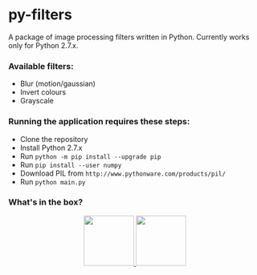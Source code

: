 # py-filters
A package of image processing filters written in Python.
Currently works only for Python 2.7.x.

### Available filters:
* Blur (motion/gaussian)
* Invert colours
* Grayscale

### Running the application requires these steps:
* Clone the repository
* Install Python 2.7.x
* Run `python -m pip install --upgrade pip`
* Run `pip install --user numpy`
* Download PIL from `http://www.pythonware.com/products/pil/`
* Run `python main.py`

### What's in the box?
<p align="center">
  <a href="https://www.python.org/" target="_blank" alt="python" title="python">
    <img height="100" src="https://aptonic.com/blog/wp-content/uploads/2015/08/python-logo.png">
  </a>
  <a href="http://www.numpy.org/" target="_blank" alt="numpy" title="numpy">
    <img height="100" src="https://4.bp.blogspot.com/-i4w-atnTgS4/V203GmzZ8FI/AAAAAAAAEeo/Aoa4oZetH7o2I20abq1iORYDe6VDEHZ-gCKgB/s640/numpy_project_page.jpg">
  </a>
</p>